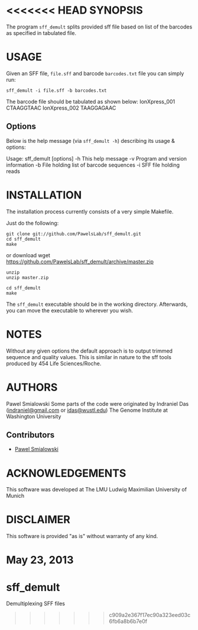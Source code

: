 <<<<<<< HEAD
SYNOPSIS
========

The program `sff_demult` splits provided sff file based on list of the barcodes as specified in tabulated file.

USAGE
=====

Given an SFF file, `file.sff` and barcode `barcodes.txt` file you can simply run:

    sff_demult -i file.sff -b barcodes.txt

The barcode file should be tabulated as shown below:
IonXpress_001	CTAAGGTAAC
IonXpress_002	TAAGGAGAAC

Options
-------

Below is the help message (via `sff_demult -h`) describing its usage & options:

Usage: sff_demult [options] 
	-h                  This help message
	-v                  Program and version information
	-b                  File holding list of barcode sequences
	-i                  SFF file holding reads


INSTALLATION
============

The installation process currently consists of a very simple Makefile.

Just do the following:

    git clone git://github.com/PawelsLab/sff_demult.git
    cd sff_demult
    make 

or
    download
    wget https://github.com/PawelsLab/sff_demult/archive/master.zip
    
    unzip
    unzip master.zip

    cd sff_demult
    make

The `sff_demult` executable should be in the working directory.
Afterwards, you can move the executable to wherever you wish.

NOTES
=====

Without any given options the default approach is to output trimmed
sequence and quality values.  This is similar in nature to the sff tools
produced by 454 Life Sciences/Roche.

AUTHORS
=======

Pawel Smialowski
Some parts of the code were originated by
Indraniel Das (indraniel@gmail.com or idas@wustl.edu)
The Genome Institute at Washington University

Contributors
------------

* [Pawel Smialowski](https://github.com/PawelsLab)

ACKNOWLEDGEMENTS
================

This software was developed at The LMU
Ludwig Maximilian University of Munich

DISCLAIMER
==========

This software is provided "as is" without warranty of any kind.


May 23, 2013
=======
sff_demult
==========

Demultiplexing SFF files
>>>>>>> c909a2e367f17ec90a323eed03c6fb6a8b6b7e0f
